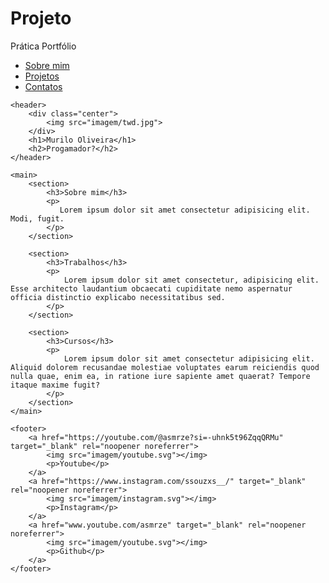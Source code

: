 # Projeto
Prática Portfólio
<!DOCTYPE html>
<html lang="pt-br">
<head>
    <meta charset="UTF-8">
    <meta name="viewport" content="width=device-width, initial-scale=1.0">
    <title>Portfólio</title>
    <link rel="stylesheet" href="index.css">
</head>
<body>
    <nav>
        <ul>
            <li>
                <a href="index.html">Sobre mim</a>
            </li>
            <li>
                <a href="projects.html">Projetos</a>
            </li>
            <li>
                <a href="contact.html">Contatos</a>
            </li>
        </ul>
    </nav>


    <header>
        <div class="center">
            <img src="imagem/twd.jpg">
        </div> 
        <h1>Murilo Oliveira</h1>
        <h2>Progamador?</h2>
    </header>

    <main>
        <section>
            <h3>Sobre mim</h3>
            <p>
               Lorem ipsum dolor sit amet consectetur adipisicing elit. Modi, fugit.
            </p>
        </section>

        <section>
            <h3>Trabalhos</h3>
            <p>
                Lorem ipsum dolor sit amet consectetur, adipisicing elit. Esse architecto laudantium obcaecati cupiditate nemo aspernatur officia distinctio explicabo necessitatibus sed.
            </p>
        </section>

        <section>
            <h3>Cursos</h3>
            <p>
                Lorem ipsum dolor sit amet consectetur adipisicing elit. Aliquid dolorem recusandae molestiae voluptates earum reiciendis quod nulla quae, enim ea, in ratione iure sapiente amet quaerat? Tempore itaque maxime fugit?
            </p>
        </section>
    </main>

    <footer>
        <a href="https://youtube.com/@asmrze?si=-uhnk5t96ZqqQRMu" target="_blank" rel="noopener noreferrer">
            <img src="imagem/youtube.svg"></img>
            <p>Youtube</p>
        </a>
        <a href="https://www.instagram.com/ssouzxs__/" target="_blank" rel="noopener noreferrer">
            <img src="imagem/instagram.svg"></img>
            <p>Instagram</p>
        </a>
        <a href="www.youtube.com/asmrze" target="_blank" rel="noopener noreferrer">
            <img src="imagem/youtube.svg"></img>
            <p>Github</p>
        </a>
    </footer>
</body>
</html>

